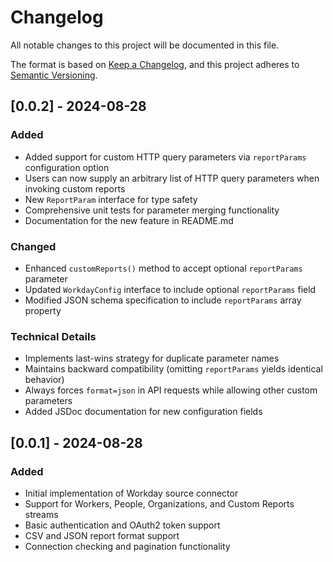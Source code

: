 # Changelog

All notable changes to this project will be documented in this file.

The format is based on [Keep a Changelog](https://keepachangelog.com/en/1.0.0/),
and this project adheres to [Semantic Versioning](https://semver.org/spec/v2.0.0.html).

## [0.0.2] - 2024-08-28

### Added
- Added support for custom HTTP query parameters via `reportParams` configuration option
- Users can now supply an arbitrary list of HTTP query parameters when invoking custom reports
- New `ReportParam` interface for type safety
- Comprehensive unit tests for parameter merging functionality
- Documentation for the new feature in README.md

### Changed
- Enhanced `customReports()` method to accept optional `reportParams` parameter
- Updated `WorkdayConfig` interface to include optional `reportParams` field
- Modified JSON schema specification to include `reportParams` array property

### Technical Details
- Implements last-wins strategy for duplicate parameter names
- Maintains backward compatibility (omitting `reportParams` yields identical behavior)
- Always forces `format=json` in API requests while allowing other custom parameters
- Added JSDoc documentation for new configuration fields

## [0.0.1] - 2024-08-28

### Added
- Initial implementation of Workday source connector
- Support for Workers, People, Organizations, and Custom Reports streams
- Basic authentication and OAuth2 token support
- CSV and JSON report format support
- Connection checking and pagination functionality